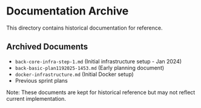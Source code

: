 # Documentation Archive

This directory contains historical documentation for reference.

## Archived Documents
- `back-core-infra-step-1.md` (Initial infrastructure setup - Jan 2024)
- `back-basic-plan1192025-1453.md` (Early planning document)
- `docker-infrastructure.md` (Initial Docker setup)
- Previous sprint plans

Note: These documents are kept for historical reference but may not reflect current implementation. 